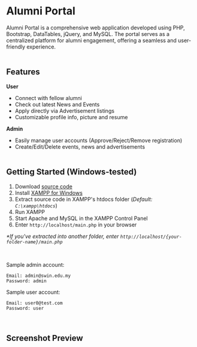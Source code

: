 <h1>Alumni Portal</h1>
Alumni Portal is a comprehensive web application developed using PHP, Bootstrap, DataTables, jQuery, and MySQL. The portal serves as a centralized platform for alumni engagement, offering a seamless and user-friendly experience.
<br><br>

## Features
**User**
- Connect with fellow alumni
- Check out latest News and Events
- Apply directly via Advertisement listings
- Customizable profile info, picture and resume

**Admin**
- Easily manage user accounts (Approve/Reject/Remove registration)
- Create/Edit/Delete events, news and advertisements
<br><br>

## Getting Started (Windows-tested)
1. Download [source code](https://github.com/kazcfz/Alumni-Portal/releases)
2. Install [XAMPP for Windows](https://www.apachefriends.org/download.html)
3. Extract source code in XAMPP's htdocs folder (_Default: `C:\xampp\htdocs`_)
4. Run XAMPP
5. Start Apache and MySQL in the XAMPP Control Panel
6. Enter `http://localhost/main.php` in your browser

_*If you've extracted into another folder, enter `http://localhost/{your-folder-name}/main.php`_

<br>

Sample admin account:
```
Email: admin@swin.edu.my
Password: admin
```

Sample user account:
```
Email: user0@test.com
Password: user
```
<br>

## Screenshot Preview
